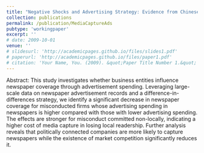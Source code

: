 ```yaml
---
title: "Negative Shocks and Advertising Strategy: Evidence from Chinese Newspaper Market"
collection: publications
permalink: /publication/MediaCaptureAds
pubtype: 'workingpaper'
excerpt: ''
# date: 2009-10-01
venue: ''
# slidesurl: 'http://academicpages.github.io/files/slides1.pdf'
# paperurl: 'http://academicpages.github.io/files/paper1.pdf'
# citation: 'Your Name, You. (2009). &quot;Paper Title Number 1.&quot; <i>Journal 1</i>. 1(1).'
---
```


Abstract: This study investigates whether business entities influence newspaper coverage through advertisement spending. Leveraging large-scale data on newspaper advertisement records and a difference-in-differences strategy, we identify a significant decrease in newspaper coverage for misconducted firms whose advertising spending in newspapers is higher compared with those with lower advertising spending. The effects are stronger for misconduct committed non-locally, indicating a higher cost of media capture in losing local readership. Further analysis reveals that politically connected companies are more likely to capture newspapers while the existence of market competition significantly reduces it.
